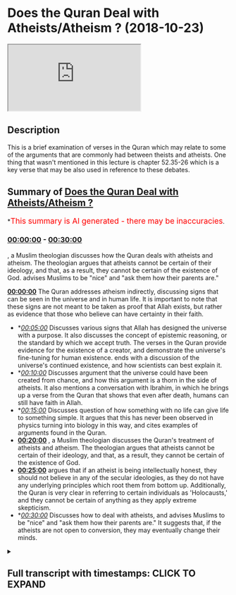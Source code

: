 # Does the Quran Deal with Atheists/Atheism ? (2018-10-23)

<iframe loading='lazy' src='https://www.youtube.com/embed/Ld8WACThegs'></iframe>

## Description

This is a brief examination of verses in the Quran which may relate to some of the arguments that are commonly had between theists and atheists. One thing that wasn't mentioned in this lecture is chapter 52.35-26 which is a key verse that may be also used in reference to these debates.

## Summary of [Does the Quran Deal with Atheists/Atheism ?](https://www.youtube.com/watch?v=Ld8WACThegs)

\*<span style="color:red; font-size:125%">This summary is AI generated - there may be inaccuracies</span>.

### [00:00:00](https://www.youtube.com/watch?v=Ld8WACThegs\&t=0) - [00:30:00](https://www.youtube.com/watch?v=Ld8WACThegs\&t=1800)

, a Muslim theologian discusses how the Quran deals with atheists and atheism. The theologian argues that atheists cannot be certain of their ideology, and that, as a result, they cannot be certain of the existence of God.  advises Muslims to be "nice" and "ask them how their parents are."

**[00:00:00](https://www.youtube.com/watch?v=Ld8WACThegs\&t=0)** The Quran addresses atheism indirectly, discussing signs that can be seen in the universe and in human life. It is important to note that these signs are not meant to be taken as proof that Allah exists, but rather as evidence that those who believe can have certainty in their faith.

*   \**[00:05:00](https://www.youtube.com/watch?v=Ld8WACThegs\&t=300)* Discusses various signs that Allah has designed the universe with a purpose. It also discusses the concept of epistemic reasoning, or the standard by which we accept truth. The verses in the Quran provide evidence for the existence of a creator, and demonstrate the universe's fine-tuning for human existence.  ends with a discussion of the universe's continued existence, and how scientists can best explain it.
*   \**[00:10:00](https://www.youtube.com/watch?v=Ld8WACThegs\&t=600)* Discusses argument that the universe could have been created from chance, and how this argument is a thorn in the side of atheists. It also mentions a conversation with Ibrahim, in which he brings up a verse from the Quran that shows that even after death, humans can still have faith in Allah.
*   \**[00:15:00](https://www.youtube.com/watch?v=Ld8WACThegs\&t=900)* Discusses question of how something with no life can give life to something simple. It argues that this has never been observed in physics turning into biology in this way, and cites examples of arguments found in the Quran.
*   **[00:20:00](https://www.youtube.com/watch?v=Ld8WACThegs\&t=1200)** , a Muslim theologian discusses the Quran's treatment of atheists and atheism. The theologian argues that atheists cannot be certain of their ideology, and that, as a result, they cannot be certain of the existence of God.
*   **[00:25:00](https://www.youtube.com/watch?v=Ld8WACThegs\&t=1500)** argues that if an atheist is being intellectually honest, they should not believe in any of the secular ideologies, as they do not have any underlying principles which root them from bottom up. Additionally, the Quran is very clear in referring to certain individuals as 'Holocausts,' and they cannot be certain of anything as they apply extreme skepticism.
*   \**[00:30:00](https://www.youtube.com/watch?v=Ld8WACThegs\&t=1800)* Discusses how to deal with atheists, and advises Muslims to be "nice" and "ask them how their parents are." It suggests that, if the atheists are not open to conversion, they may eventually change their minds.

<details><summary><h2>Full transcript with timestamps: CLICK TO EXPAND</h2></summary>

[0:00:00](https://youtu.be/Ld8WACThegs?t=0) I will let him initiate on your regime\
[0:00:08](https://youtu.be/Ld8WACThegs?t=8) bismillah man you know him\
[0:00:12](https://youtu.be/Ld8WACThegs?t=12) huh me\
[0:00:13](https://youtu.be/Ld8WACThegs?t=13) \[Music]\
[0:00:16](https://youtu.be/Ld8WACThegs?t=16) Johnse Nikita wa min allahi allah Z's in\
[0:00:20](https://youtu.be/Ld8WACThegs?t=20) hockey in he somehow art even of dieting\
[0:00:29](https://youtu.be/Ld8WACThegs?t=29) in a fearful\
[0:00:33](https://youtu.be/Ld8WACThegs?t=33) \[Music]\
[0:00:37](https://youtu.be/Ld8WACThegs?t=37) I'm assuming\
[0:00:42](https://youtu.be/Ld8WACThegs?t=42) but in our economy in what in a Finland\
[0:00:52](https://youtu.be/Ld8WACThegs?t=52) even\
[0:00:56](https://youtu.be/Ld8WACThegs?t=56) John Allah whom unisom\
[0:01:01](https://youtu.be/Ld8WACThegs?t=61) mm-hmm\
[0:01:03](https://youtu.be/Ld8WACThegs?t=63) ah having a party huh ah terrific\
[0:01:10](https://youtu.be/Ld8WACThegs?t=70) what else refer to me till cotton law in\
[0:01:19](https://youtu.be/Ld8WACThegs?t=79) a true Harley come in hot Fabiana\
[0:01:24](https://youtu.be/Ld8WACThegs?t=84) Haditha hmm you know usually when we do\
[0:01:34](https://youtu.be/Ld8WACThegs?t=94) debates with atheists when we talk to\
[0:01:39](https://youtu.be/Ld8WACThegs?t=99) atheists we use very mechanical\
[0:01:42](https://youtu.be/Ld8WACThegs?t=102) reasoning sometimes and we we're going\
[0:01:44](https://youtu.be/Ld8WACThegs?t=104) to straight arguments you know we're\
[0:01:47](https://youtu.be/Ld8WACThegs?t=107) going to cosmological argument\
[0:01:49](https://youtu.be/Ld8WACThegs?t=109) teleological argument fine-tuning\
[0:01:51](https://youtu.be/Ld8WACThegs?t=111) argument contingency argument\
[0:01:53](https://youtu.be/Ld8WACThegs?t=113) ontological argument and we're just\
[0:01:57](https://youtu.be/Ld8WACThegs?t=117) hoping wait give them one argument after\
[0:02:00](https://youtu.be/Ld8WACThegs?t=120) the other and hope and wait to see how\
[0:02:02](https://youtu.be/Ld8WACThegs?t=122) they will respond to the arguments and\
[0:02:03](https://youtu.be/Ld8WACThegs?t=123) to be honest with you from my experience\
[0:02:06](https://youtu.be/Ld8WACThegs?t=126) sometimes it can be quite positive not\
[0:02:09](https://youtu.be/Ld8WACThegs?t=129) to say that these arguments are not good\
[0:02:11](https://youtu.be/Ld8WACThegs?t=131) arguments now these arguments are not\
[0:02:14](https://youtu.be/Ld8WACThegs?t=134) effective arguments or even that those\
[0:02:17](https://youtu.be/Ld8WACThegs?t=137) arguments are not true arguments but the\
[0:02:21](https://youtu.be/Ld8WACThegs?t=141) point is this is that what I've noticed\
[0:02:23](https://youtu.be/Ld8WACThegs?t=143) is I've been paying more attention to\
[0:02:25](https://youtu.be/Ld8WACThegs?t=145) the Quran and how the Quran whether\
[0:02:29](https://youtu.be/Ld8WACThegs?t=149) directly or indirectly addresses atheism\
[0:02:36](https://youtu.be/Ld8WACThegs?t=156) now I don't think it's fair to say that\
[0:02:39](https://youtu.be/Ld8WACThegs?t=159) the Quran specifies or addresses\
[0:02:43](https://youtu.be/Ld8WACThegs?t=163) atheists in any part of the Quran why\
[0:02:47](https://youtu.be/Ld8WACThegs?t=167) how comes when the Quran addresses\
[0:02:50](https://youtu.be/Ld8WACThegs?t=170) Christians Jews Muslims and people\
[0:02:53](https://youtu.be/Ld8WACThegs?t=173) directly how comes a loss of hannover\
[0:02:56](https://youtu.be/Ld8WACThegs?t=176) Allah does not choose atheists and talk\
[0:02:58](https://youtu.be/Ld8WACThegs?t=178) to them because they don't they claim\
[0:03:00](https://youtu.be/Ld8WACThegs?t=180) not to believe in him so it's not\
[0:03:03](https://youtu.be/Ld8WACThegs?t=183) something which jani they would pay\
[0:03:06](https://youtu.be/Ld8WACThegs?t=186) particular attention to so Allah\
[0:03:09](https://youtu.be/Ld8WACThegs?t=189) Subhanahu WA Ta'ala is far above and\
[0:03:12](https://youtu.be/Ld8WACThegs?t=192) beyond\
[0:03:14](https://youtu.be/Ld8WACThegs?t=194) lowering himself to that kind of a\
[0:03:18](https://youtu.be/Ld8WACThegs?t=198) discourse so instead of looking at where\
[0:03:24](https://youtu.be/Ld8WACThegs?t=204) in the Quran atheists are addressed\
[0:03:28](https://youtu.be/Ld8WACThegs?t=208) because I can tell you they're not\
[0:03:29](https://youtu.be/Ld8WACThegs?t=209) addressed in the second person at all in\
[0:03:32](https://youtu.be/Ld8WACThegs?t=212) the Quran I looked at in the Quran where\
[0:03:38](https://youtu.be/Ld8WACThegs?t=218) atheism maybe indirectly address and I\
[0:03:41](https://youtu.be/Ld8WACThegs?t=221) thought about these ayats that I've just\
[0:03:43](https://youtu.be/Ld8WACThegs?t=223) recited this isn't sort of the jet here\
[0:03:46](https://youtu.be/Ld8WACThegs?t=226) chapter 45 of the Quran and I just\
[0:03:50](https://youtu.be/Ld8WACThegs?t=230) wanted to spend a little bit of time\
[0:03:54](https://youtu.be/Ld8WACThegs?t=234) going through some of those verses\
[0:03:56](https://youtu.be/Ld8WACThegs?t=236) because they're quite interesting so\
[0:04:00](https://youtu.be/Ld8WACThegs?t=240) allah subhanaw taala says in Nephi\
[0:04:04](https://youtu.be/Ld8WACThegs?t=244) similar to a lot Lyautey in limit\
[0:04:06](https://youtu.be/Ld8WACThegs?t=246) meaning that for surely in the heavens\
[0:04:10](https://youtu.be/Ld8WACThegs?t=250) in the earth there are signs for those\
[0:04:15](https://youtu.be/Ld8WACThegs?t=255) who believe what are these signs\
[0:04:22](https://youtu.be/Ld8WACThegs?t=262) so Allah continues he says well he Hulka\
[0:04:25](https://youtu.be/Ld8WACThegs?t=265) come and in your own creation when I a\
[0:04:28](https://youtu.be/Ld8WACThegs?t=268) both women dead but him and whatever\
[0:04:32](https://youtu.be/Ld8WACThegs?t=272) creatures are scattered around the earth\
[0:04:36](https://youtu.be/Ld8WACThegs?t=276) area to nikomia P noon there are signs\
[0:04:39](https://youtu.be/Ld8WACThegs?t=279) for those individuals who have certainty\
[0:04:42](https://youtu.be/Ld8WACThegs?t=282) yakeen work till I feel alien aha and\
[0:04:47](https://youtu.be/Ld8WACThegs?t=287) the alteration of day and night\
[0:04:54](https://youtu.be/Ld8WACThegs?t=294) celestial a Leo in the heart is\
[0:04:55](https://youtu.be/Ld8WACThegs?t=295) important and I'll come to in a second\
[0:04:57](https://youtu.be/Ld8WACThegs?t=297) because we're going from the biological\
[0:04:59](https://youtu.be/Ld8WACThegs?t=299) to the cosmological and I want you to\
[0:05:02](https://youtu.be/Ld8WACThegs?t=302) bear that in mind okay when I enter a\
[0:05:05](https://youtu.be/Ld8WACThegs?t=305) lot - mie mie risk and what Allah has\
[0:05:08](https://youtu.be/Ld8WACThegs?t=308) sent down from the heavens from\
[0:05:10](https://youtu.be/Ld8WACThegs?t=310) provision for a heavy hill of the body\
[0:05:14](https://youtu.be/Ld8WACThegs?t=314) motya so he raised the earth after his\
[0:05:17](https://youtu.be/Ld8WACThegs?t=317) death was a three Fria and the\
[0:05:19](https://youtu.be/Ld8WACThegs?t=319) alternating winds I add two new home in\
[0:05:24](https://youtu.be/Ld8WACThegs?t=324) yah Kiran this this time the operational\
[0:05:26](https://youtu.be/Ld8WACThegs?t=326) word here is yaki loon\
[0:05:27](https://youtu.be/Ld8WACThegs?t=327) there are signs for those individuals\
[0:05:29](https://youtu.be/Ld8WACThegs?t=329) who have Aqil intelligence intellect\
[0:05:36](https://youtu.be/Ld8WACThegs?t=336) till care to law these are the signs of\
[0:05:39](https://youtu.be/Ld8WACThegs?t=339) allah net through holly cable Huck we\
[0:05:43](https://youtu.be/Ld8WACThegs?t=343) narrate them to you in truth and this is\
[0:05:46](https://youtu.be/Ld8WACThegs?t=346) a very powerful part of the vessel Allah\
[0:05:49](https://youtu.be/Ld8WACThegs?t=349) Allah is very powerful\
[0:05:50](https://youtu.be/Ld8WACThegs?t=350) ferbiere hadith so after what speech\
[0:05:54](https://youtu.be/Ld8WACThegs?t=354) after Allah bad Allah well IIT human\
[0:05:58](https://youtu.be/Ld8WACThegs?t=358) wound after what speech after Allah and\
[0:06:02](https://youtu.be/Ld8WACThegs?t=362) his signs will they believe now this\
[0:06:06](https://youtu.be/Ld8WACThegs?t=366) really struck me because its reasoning\
[0:06:10](https://youtu.be/Ld8WACThegs?t=370) to what you call epistemic reasoning now\
[0:06:14](https://youtu.be/Ld8WACThegs?t=374) what do I mean by this is the question\
[0:06:16](https://youtu.be/Ld8WACThegs?t=376) is what standard of truth are you going\
[0:06:21](https://youtu.be/Ld8WACThegs?t=381) to accept because people believe in\
[0:06:26](https://youtu.be/Ld8WACThegs?t=386) things on a daily basis we have beliefs\
[0:06:29](https://youtu.be/Ld8WACThegs?t=389) philosophers use the word belief to\
[0:06:34](https://youtu.be/Ld8WACThegs?t=394) reference our thoughts and it's\
[0:06:37](https://youtu.be/Ld8WACThegs?t=397) correspondence with reality this is\
[0:06:39](https://youtu.be/Ld8WACThegs?t=399) believe this is what Bertrand Russell\
[0:06:40](https://youtu.be/Ld8WACThegs?t=400) wrote in his book the problems with\
[0:06:42](https://youtu.be/Ld8WACThegs?t=402) philosophies everyone has some kind of\
[0:06:45](https://youtu.be/Ld8WACThegs?t=405) belief it can be true belief and it can\
[0:06:47](https://youtu.be/Ld8WACThegs?t=407) be false belief it does not necessarily\
[0:06:49](https://youtu.be/Ld8WACThegs?t=409) mean that if you have belief that you\
[0:06:53](https://youtu.be/Ld8WACThegs?t=413) must be a religious person for example\
[0:06:55](https://youtu.be/Ld8WACThegs?t=415) or someone who is who believes in\
[0:06:57](https://youtu.be/Ld8WACThegs?t=417) metaphysical realities the verses though\
[0:07:01](https://youtu.be/Ld8WACThegs?t=421) are very powerful because they reference\
[0:07:04](https://youtu.be/Ld8WACThegs?t=424) teleological realities what does this\
[0:07:07](https://youtu.be/Ld8WACThegs?t=427) mean they reference the fact that Allah\
[0:07:12](https://youtu.be/Ld8WACThegs?t=432) subhana WA Ta'ala has created things and\
[0:07:14](https://youtu.be/Ld8WACThegs?t=434) he has made them he has tailored them to\
[0:07:19](https://youtu.be/Ld8WACThegs?t=439) human use in other words not only is the\
[0:07:24](https://youtu.be/Ld8WACThegs?t=444) universe find tuned\
[0:07:26](https://youtu.be/Ld8WACThegs?t=446) fine-tuned for human existence which is\
[0:07:32](https://youtu.be/Ld8WACThegs?t=452) an argument very much used by every\
[0:07:35](https://youtu.be/Ld8WACThegs?t=455) theist that wants to argue their case is\
[0:07:37](https://youtu.be/Ld8WACThegs?t=457) one of the most powerful arguments\
[0:07:40](https://youtu.be/Ld8WACThegs?t=460) not only is that the case though but the\
[0:07:45](https://youtu.be/Ld8WACThegs?t=465) things that the universe exhibits are\
[0:07:48](https://youtu.be/Ld8WACThegs?t=468) useful to the living creatures within\
[0:07:53](https://youtu.be/Ld8WACThegs?t=473) them so there is a reciprocal\
[0:07:56](https://youtu.be/Ld8WACThegs?t=476) relationship between the biological\
[0:07:58](https://youtu.be/Ld8WACThegs?t=478) living creatures and the cosmological\
[0:08:02](https://youtu.be/Ld8WACThegs?t=482) inanimate celestial bodies Allah is\
[0:08:08](https://youtu.be/Ld8WACThegs?t=488) showing us look alternating winds look\
[0:08:10](https://youtu.be/Ld8WACThegs?t=490) at this all of these things how can you\
[0:08:12](https://youtu.be/Ld8WACThegs?t=492) explain this and Allah he says something\
[0:08:15](https://youtu.be/Ld8WACThegs?t=495) beautiful and another verse he says\
[0:08:18](https://youtu.be/Ld8WACThegs?t=498) Allah Allah the acid I could lay in\
[0:08:20](https://youtu.be/Ld8WACThegs?t=500) Holika Oh Hulk life is to Christ he is\
[0:08:25](https://youtu.be/Ld8WACThegs?t=505) the one who perfected everything in the\
[0:08:31](https://youtu.be/Ld8WACThegs?t=511) creation and this means to say look at\
[0:08:38](https://youtu.be/Ld8WACThegs?t=518) it look at the creation number one point\
[0:08:42](https://youtu.be/Ld8WACThegs?t=522) number one the fact that the creation\
[0:08:46](https://youtu.be/Ld8WACThegs?t=526) exists and is maintained how is this\
[0:08:51](https://youtu.be/Ld8WACThegs?t=531) explained how can this best be explained\
[0:08:56](https://youtu.be/Ld8WACThegs?t=536) now the complexity of the universe is\
[0:08:58](https://youtu.be/Ld8WACThegs?t=538) not just the first thing we can cite\
[0:09:00](https://youtu.be/Ld8WACThegs?t=540) because someone said well complexity\
[0:09:01](https://youtu.be/Ld8WACThegs?t=541) depends on your definition of complex we\
[0:09:05](https://youtu.be/Ld8WACThegs?t=545) will say the order exhibited in the\
[0:09:11](https://youtu.be/Ld8WACThegs?t=551) universe and this is what the officer on\
[0:09:15](https://youtu.be/Ld8WACThegs?t=555) say of this verse then is on the order\
[0:09:21](https://youtu.be/Ld8WACThegs?t=561) of the universe and the fact that there\
[0:09:27](https://youtu.be/Ld8WACThegs?t=567) is a harmonious relationship between\
[0:09:30](https://youtu.be/Ld8WACThegs?t=570) different aspects of the universe such\
[0:09:32](https://youtu.be/Ld8WACThegs?t=572) that and this is an important point the\
[0:09:35](https://youtu.be/Ld8WACThegs?t=575) universe continues to exist underline\
[0:09:38](https://youtu.be/Ld8WACThegs?t=578) this point the universe continues to\
[0:09:40](https://youtu.be/Ld8WACThegs?t=580) exist this is the question that needs to\
[0:09:45](https://youtu.be/Ld8WACThegs?t=585) be asked in other words how comes the\
[0:09:49](https://youtu.be/Ld8WACThegs?t=589) universe continues to exist\
[0:09:52](https://youtu.be/Ld8WACThegs?t=592) how can we best explain the fact that\
[0:09:56](https://youtu.be/Ld8WACThegs?t=596) the universe continues to exist because\
[0:10:00](https://youtu.be/Ld8WACThegs?t=600) we know from physics and other\
[0:10:04](https://youtu.be/Ld8WACThegs?t=604) disciplines and this is actually almost\
[0:10:08](https://youtu.be/Ld8WACThegs?t=608) concise is almost agreed-upon from all\
[0:10:10](https://youtu.be/Ld8WACThegs?t=610) sides that the chances of the universe\
[0:10:17](https://youtu.be/Ld8WACThegs?t=617) existing from chance are literally zero\
[0:10:21](https://youtu.be/Ld8WACThegs?t=621) and obviously Martin Rees has written a\
[0:10:23](https://youtu.be/Ld8WACThegs?t=623) book just six numbers many different\
[0:10:26](https://youtu.be/Ld8WACThegs?t=626) things have been written on this which\
[0:10:28](https://youtu.be/Ld8WACThegs?t=628) show literally that the forces of the\
[0:10:32](https://youtu.be/Ld8WACThegs?t=632) universe the gravitational force the\
[0:10:35](https://youtu.be/Ld8WACThegs?t=635) electromagnetic force the strong nuclear\
[0:10:38](https://youtu.be/Ld8WACThegs?t=638) force the weak nuclear force had these\
[0:10:40](https://youtu.be/Ld8WACThegs?t=640) things been adjusted even in a minor way\
[0:10:48](https://youtu.be/Ld8WACThegs?t=648) the universe would not continue to exist\
[0:10:52](https://youtu.be/Ld8WACThegs?t=652) because the fine-tuning argument is that\
[0:10:55](https://youtu.be/Ld8WACThegs?t=655) the universe allows life to exist and\
[0:10:59](https://youtu.be/Ld8WACThegs?t=659) there is a very narrow life permitting\
[0:11:02](https://youtu.be/Ld8WACThegs?t=662) range and that had any of those things\
[0:11:07](https://youtu.be/Ld8WACThegs?t=667) that I had aforementioned been any\
[0:11:08](https://youtu.be/Ld8WACThegs?t=668) different then the universe simply\
[0:11:11](https://youtu.be/Ld8WACThegs?t=671) wouldn't exist and there would be no\
[0:11:13](https://youtu.be/Ld8WACThegs?t=673) life on the universe so there are two\
[0:11:15](https://youtu.be/Ld8WACThegs?t=675) things to question why does the universe\
[0:11:18](https://youtu.be/Ld8WACThegs?t=678) continue to exist\
[0:11:19](https://youtu.be/Ld8WACThegs?t=679) despite the chances of it not existing\
[0:11:26](https://youtu.be/Ld8WACThegs?t=686) being Infanta stably small and how could\
[0:11:30](https://youtu.be/Ld8WACThegs?t=690) and why does the universe allow life to\
[0:11:33](https://youtu.be/Ld8WACThegs?t=693) exist now these are the classical\
[0:11:35](https://youtu.be/Ld8WACThegs?t=695) arguments that we use and this is more\
[0:11:38](https://youtu.be/Ld8WACThegs?t=698) like the fine-tuning argument but it is\
[0:11:41](https://youtu.be/Ld8WACThegs?t=701) connected to the Quranic discourse it is\
[0:11:45](https://youtu.be/Ld8WACThegs?t=705) connected to the Quranic discourse\
[0:11:47](https://youtu.be/Ld8WACThegs?t=707) because the question is how can you best\
[0:11:52](https://youtu.be/Ld8WACThegs?t=712) explain this now Allah it takes more\
[0:11:57](https://youtu.be/Ld8WACThegs?t=717) faith to believe that the universe came\
[0:12:02](https://youtu.be/Ld8WACThegs?t=722) from chance than it does to believe\
[0:12:05](https://youtu.be/Ld8WACThegs?t=725) that there was some intelligence behind\
[0:12:07](https://youtu.be/Ld8WACThegs?t=727) it let me tell you something I've spent\
[0:12:11](https://youtu.be/Ld8WACThegs?t=731) a lot of time reading books on this\
[0:12:14](https://youtu.be/Ld8WACThegs?t=734) topic and to be honest with you the most\
[0:12:18](https://youtu.be/Ld8WACThegs?t=738) I would say powerful or I wouldn't even\
[0:12:22](https://youtu.be/Ld8WACThegs?t=742) call it that to be honest with you\
[0:12:24](https://youtu.be/Ld8WACThegs?t=744) but the most vehement opposition to this\
[0:12:29](https://youtu.be/Ld8WACThegs?t=749) kind of argument comes from a man called\
[0:12:30](https://youtu.be/Ld8WACThegs?t=750) David Hume now he was a philosopher\
[0:12:33](https://youtu.be/Ld8WACThegs?t=753) Scottish philosopher and he said but\
[0:12:35](https://youtu.be/Ld8WACThegs?t=755) hold on this is was his argument and by\
[0:12:37](https://youtu.be/Ld8WACThegs?t=757) the way he is one of the heavyweights of\
[0:12:40](https://youtu.be/Ld8WACThegs?t=760) the Enlightenment period so we're not\
[0:12:41](https://youtu.be/Ld8WACThegs?t=761) talking about Richard Dawkins and\
[0:12:44](https://youtu.be/Ld8WACThegs?t=764) Christopher Hitchens which literally\
[0:12:46](https://youtu.be/Ld8WACThegs?t=766) would be little boys in the school of\
[0:12:48](https://youtu.be/Ld8WACThegs?t=768) David Hume little boys little boys we're\
[0:12:51](https://youtu.be/Ld8WACThegs?t=771) talking about David Hume himself so what\
[0:12:55](https://youtu.be/Ld8WACThegs?t=775) did he say how did he how did he confute\
[0:12:57](https://youtu.be/Ld8WACThegs?t=777) to this hypothesis he said look he said\
[0:13:01](https://youtu.be/Ld8WACThegs?t=781) yeah I understand what you're saying but\
[0:13:04](https://youtu.be/Ld8WACThegs?t=784) the universe could have been created\
[0:13:05](https://youtu.be/Ld8WACThegs?t=785) from chance and then he realized what he\
[0:13:09](https://youtu.be/Ld8WACThegs?t=789) was saying was a little bit far-fetched\
[0:13:10](https://youtu.be/Ld8WACThegs?t=790) and he said and even if it wasn't\
[0:13:13](https://youtu.be/Ld8WACThegs?t=793) created by chance how can you make a\
[0:13:16](https://youtu.be/Ld8WACThegs?t=796) logical leap and say that God is the one\
[0:13:19](https://youtu.be/Ld8WACThegs?t=799) who intelligently designed the universe\
[0:13:22](https://youtu.be/Ld8WACThegs?t=802) okay fine you don't need to call him God\
[0:13:24](https://youtu.be/Ld8WACThegs?t=804) call him whatever you want the entity\
[0:13:26](https://youtu.be/Ld8WACThegs?t=806) the thing you still have a problem here\
[0:13:29](https://youtu.be/Ld8WACThegs?t=809) then he said but then how can you\
[0:13:32](https://youtu.be/Ld8WACThegs?t=812) explain the evil in the world you say\
[0:13:36](https://youtu.be/Ld8WACThegs?t=816) listen we're not talking about morals\
[0:13:37](https://youtu.be/Ld8WACThegs?t=817) here we're talking about organization\
[0:13:40](https://youtu.be/Ld8WACThegs?t=820) and physics and laws of nature so really\
[0:13:45](https://youtu.be/Ld8WACThegs?t=825) and truly and to be honest with you even\
[0:13:46](https://youtu.be/Ld8WACThegs?t=826) David Hume was refuted by his\
[0:13:50](https://youtu.be/Ld8WACThegs?t=830) contemporaries on this this is a thorn\
[0:13:53](https://youtu.be/Ld8WACThegs?t=833) in the side of this is this argument\
[0:13:57](https://youtu.be/Ld8WACThegs?t=837) here it says very simple I can look at\
[0:13:59](https://youtu.be/Ld8WACThegs?t=839) the design subhanAllah very simple look\
[0:14:01](https://youtu.be/Ld8WACThegs?t=841) Fallujah Russell Harriman photo go look\
[0:14:04](https://youtu.be/Ld8WACThegs?t=844) again do you see any gaps in creation do\
[0:14:07](https://youtu.be/Ld8WACThegs?t=847) you see any this is a very simple\
[0:14:09](https://youtu.be/Ld8WACThegs?t=849) argument but as one which is well is a\
[0:14:12](https://youtu.be/Ld8WACThegs?t=852) thorn in the side of atheists and they\
[0:14:16](https://youtu.be/Ld8WACThegs?t=856) cannot deal with it\
[0:14:18](https://youtu.be/Ld8WACThegs?t=858) now this is one thing another thing\
[0:14:22](https://youtu.be/Ld8WACThegs?t=862) which is interesting\
[0:14:24](https://youtu.be/Ld8WACThegs?t=864) allah subhanaw taala says in the Quran\
[0:14:26](https://youtu.be/Ld8WACThegs?t=866) by the album starship kafir tech Varun\
[0:14:29](https://youtu.be/Ld8WACThegs?t=869) I've been learning Akuma yeah so Mayumi\
[0:14:37](https://youtu.be/Ld8WACThegs?t=877) - come here come some money later on he\
[0:14:43](https://youtu.be/Ld8WACThegs?t=883) says how can you disbelieve in Allah\
[0:14:45](https://youtu.be/Ld8WACThegs?t=885) when he when you were dead and he\
[0:14:48](https://youtu.be/Ld8WACThegs?t=888) brought you to life and well I had a\
[0:14:50](https://youtu.be/Ld8WACThegs?t=890) conversation with Ibrahim yesterday and\
[0:14:52](https://youtu.be/Ld8WACThegs?t=892) he brought this to my attention because\
[0:14:54](https://youtu.be/Ld8WACThegs?t=894) I'm trying to bring forward some\
[0:14:55](https://youtu.be/Ld8WACThegs?t=895) interesting chronic arguments and he was\
[0:14:58](https://youtu.be/Ld8WACThegs?t=898) saying look at this verse it shows and\
[0:15:02](https://youtu.be/Ld8WACThegs?t=902) this is true subhanAllah\
[0:15:03](https://youtu.be/Ld8WACThegs?t=903) it shows except another premise here you\
[0:15:07](https://youtu.be/Ld8WACThegs?t=907) were a dead lifeless and life was given\
[0:15:09](https://youtu.be/Ld8WACThegs?t=909) to you now the question is where does\
[0:15:11](https://youtu.be/Ld8WACThegs?t=911) life come from can something which is\
[0:15:14](https://youtu.be/Ld8WACThegs?t=914) lifeless endow something else with life\
[0:15:17](https://youtu.be/Ld8WACThegs?t=917) or is it necessary for something which\
[0:15:21](https://youtu.be/Ld8WACThegs?t=921) has life to give life this is the\
[0:15:23](https://youtu.be/Ld8WACThegs?t=923) question now we're not going to go into\
[0:15:26](https://youtu.be/Ld8WACThegs?t=926) a bo Genesis which is something these\
[0:15:29](https://youtu.be/Ld8WACThegs?t=929) some chemists and some biologists talk\
[0:15:32](https://youtu.be/Ld8WACThegs?t=932) about because rbo Genesis is unproven\
[0:15:36](https://youtu.be/Ld8WACThegs?t=936) it's speculative and there are so many\
[0:15:38](https://youtu.be/Ld8WACThegs?t=938) theories and this idea that chemistry\
[0:15:40](https://youtu.be/Ld8WACThegs?t=940) became biology really in a nutshell\
[0:15:42](https://youtu.be/Ld8WACThegs?t=942) chemistry somehow became bad we don't\
[0:15:43](https://youtu.be/Ld8WACThegs?t=943) know how it happened we're looking at\
[0:15:45](https://youtu.be/Ld8WACThegs?t=945) the fossil records in RNA in the DNA but\
[0:15:47](https://youtu.be/Ld8WACThegs?t=947) we don't know how it happened but just\
[0:15:48](https://youtu.be/Ld8WACThegs?t=948) it happened somehow allow you what the\
[0:15:55](https://youtu.be/Ld8WACThegs?t=955) hell is this\
[0:15:57](https://youtu.be/Ld8WACThegs?t=957) you see what kind of pseudoscience is\
[0:15:58](https://youtu.be/Ld8WACThegs?t=958) this what kind of pseudoscience is this\
[0:16:01](https://youtu.be/Ld8WACThegs?t=961) I lost power tireless in the Quran as I\
[0:16:04](https://youtu.be/Ld8WACThegs?t=964) had to whom cause somehow I see when I\
[0:16:08](https://youtu.be/Ld8WACThegs?t=968) have not let them see the creation of\
[0:16:10](https://youtu.be/Ld8WACThegs?t=970) the heavens and the earth they weren't\
[0:16:12](https://youtu.be/Ld8WACThegs?t=972) there witnessing the creation of the\
[0:16:13](https://youtu.be/Ld8WACThegs?t=973) heavens in here we had some fun this\
[0:16:16](https://youtu.be/Ld8WACThegs?t=976) morning with Ibraheem we were talking\
[0:16:17](https://youtu.be/Ld8WACThegs?t=977) about this well I this complex of when\
[0:16:20](https://youtu.be/Ld8WACThegs?t=980) you know when the man comes will I\
[0:16:23](https://youtu.be/Ld8WACThegs?t=983) assign pseudo scientific approach just\
[0:16:25](https://youtu.be/Ld8WACThegs?t=985) someone comes with a laboratory jacket\
[0:16:27](https://youtu.be/Ld8WACThegs?t=987) just because he represents science he\
[0:16:29](https://youtu.be/Ld8WACThegs?t=989) says yes we have an idea of when the you\
[0:16:31](https://youtu.be/Ld8WACThegs?t=991) know\
[0:16:31](https://youtu.be/Ld8WACThegs?t=991) started and this and this and they\
[0:16:33](https://youtu.be/Ld8WACThegs?t=993) change the idea from the bit from this\
[0:16:35](https://youtu.be/Ld8WACThegs?t=995) from the static state theory to Big Bang\
[0:16:37](https://youtu.be/Ld8WACThegs?t=997) and this and they keep change again you\
[0:16:39](https://youtu.be/Ld8WACThegs?t=999) say yeah we changed our mind on it but\
[0:16:40](https://youtu.be/Ld8WACThegs?t=1000) we're still working on it as if they\
[0:16:42](https://youtu.be/Ld8WACThegs?t=1002) really know exactly what's happening\
[0:16:44](https://youtu.be/Ld8WACThegs?t=1004) it's a thirteen point nine billion years\
[0:16:46](https://youtu.be/Ld8WACThegs?t=1006) ago as if they can see exactly what's\
[0:16:47](https://youtu.be/Ld8WACThegs?t=1007) going on and four billion years ago\
[0:16:50](https://youtu.be/Ld8WACThegs?t=1010) before the earth was created they can\
[0:16:51](https://youtu.be/Ld8WACThegs?t=1011) see everything but putting that to the\
[0:16:54](https://youtu.be/Ld8WACThegs?t=1014) side the question is how could something\
[0:16:58](https://youtu.be/Ld8WACThegs?t=1018) with no life give something give life to\
[0:17:02](https://youtu.be/Ld8WACThegs?t=1022) something simple\
[0:17:04](https://youtu.be/Ld8WACThegs?t=1024) have we ever observed physics turning\
[0:17:07](https://youtu.be/Ld8WACThegs?t=1027) into biology in this way inanimate\
[0:17:10](https://youtu.be/Ld8WACThegs?t=1030) objects turning into objects animate\
[0:17:13](https://youtu.be/Ld8WACThegs?t=1033) life objects we don't see this this is\
[0:17:16](https://youtu.be/Ld8WACThegs?t=1036) kind of theories that seriously they are\
[0:17:19](https://youtu.be/Ld8WACThegs?t=1039) desperate clutching at straws and then\
[0:17:23](https://youtu.be/Ld8WACThegs?t=1043) they'll cite Darwinian evolution and say\
[0:17:25](https://youtu.be/Ld8WACThegs?t=1045) look but we know now see okay for the\
[0:17:28](https://youtu.be/Ld8WACThegs?t=1048) sake of argument you're you're right\
[0:17:30](https://youtu.be/Ld8WACThegs?t=1050) what's Darwinian evolution which is on\
[0:17:32](https://youtu.be/Ld8WACThegs?t=1052) biology got anything to do with physics\
[0:17:34](https://youtu.be/Ld8WACThegs?t=1054) la Hulk was summarize you allowed a\
[0:17:35](https://youtu.be/Ld8WACThegs?t=1055) quorum and Hulk in nests I lost power\
[0:17:40](https://youtu.be/Ld8WACThegs?t=1060) that certainly the creation of the\
[0:17:43](https://youtu.be/Ld8WACThegs?t=1063) heavens and the earth is bigger than the\
[0:17:45](https://youtu.be/Ld8WACThegs?t=1065) creation of the human being so let's\
[0:17:48](https://youtu.be/Ld8WACThegs?t=1068) start was the big in them we can go\
[0:17:49](https://youtu.be/Ld8WACThegs?t=1069) micro let's talk macro and then we can\
[0:17:50](https://youtu.be/Ld8WACThegs?t=1070) go micro Darwinian evolution doesn't\
[0:17:54](https://youtu.be/Ld8WACThegs?t=1074) help you because it doesn't have\
[0:17:55](https://youtu.be/Ld8WACThegs?t=1075) anything to do with physics right so\
[0:18:01](https://youtu.be/Ld8WACThegs?t=1081) proving God is not what we were aiming\
[0:18:04](https://youtu.be/Ld8WACThegs?t=1084) to do because we as Muslims believe that\
[0:18:06](https://youtu.be/Ld8WACThegs?t=1086) you're born with a Coulomb olu olu the\
[0:18:08](https://youtu.be/Ld8WACThegs?t=1088) new LaDonna facility every moment\
[0:18:10](https://youtu.be/Ld8WACThegs?t=1090) everyone who is born is born in a\
[0:18:11](https://youtu.be/Ld8WACThegs?t=1091) predisposition to believe in God but\
[0:18:15](https://youtu.be/Ld8WACThegs?t=1095) here's what I will say is that if you do\
[0:18:16](https://youtu.be/Ld8WACThegs?t=1096) one action if you do one rationality as\
[0:18:19](https://youtu.be/Ld8WACThegs?t=1099) the Quran says uses the word yep in and\
[0:18:23](https://youtu.be/Ld8WACThegs?t=1103) it uses the word Akal and it uses the\
[0:18:26](https://youtu.be/Ld8WACThegs?t=1106) word European Apple and amen\
[0:18:30](https://youtu.be/Ld8WACThegs?t=1110) these are the things that you will get\
[0:18:33](https://youtu.be/Ld8WACThegs?t=1113) from looking at the creation with\
[0:18:34](https://youtu.be/Ld8WACThegs?t=1114) sincerity whether you are a philosopher\
[0:18:37](https://youtu.be/Ld8WACThegs?t=1117) or a physicist or a common man looking\
[0:18:40](https://youtu.be/Ld8WACThegs?t=1120) at the sky and the stars should lead you\
[0:18:42](https://youtu.be/Ld8WACThegs?t=1122) to Allah that's it\
[0:18:44](https://youtu.be/Ld8WACThegs?t=1124) should be that it should be as simple as\
[0:18:46](https://youtu.be/Ld8WACThegs?t=1126) this now we'll continue and say play\
[0:18:54](https://youtu.be/Ld8WACThegs?t=1134) someone may argue and David Hume did\
[0:18:56](https://youtu.be/Ld8WACThegs?t=1136) argue this he said okay and you know you\
[0:18:58](https://youtu.be/Ld8WACThegs?t=1138) can see his ramblings were like even\
[0:18:59](https://youtu.be/Ld8WACThegs?t=1139) though he's a massive philosopher he\
[0:19:01](https://youtu.be/Ld8WACThegs?t=1141) said how do you know is one God it could\
[0:19:03](https://youtu.be/Ld8WACThegs?t=1143) be more than one creator that created\
[0:19:05](https://youtu.be/Ld8WACThegs?t=1145) this universe and these things pipe the\
[0:19:09](https://youtu.be/Ld8WACThegs?t=1149) Koran has three interesting verses one\
[0:19:11](https://youtu.be/Ld8WACThegs?t=1151) and surah al-isra\
[0:19:12](https://youtu.be/Ld8WACThegs?t=1152) one in surah al-anbiya and one in surah\
[0:19:15](https://youtu.be/Ld8WACThegs?t=1155) till mu'minin which explains to us why\
[0:19:18](https://youtu.be/Ld8WACThegs?t=1158) it's a beautiful logic wow these are\
[0:19:20](https://youtu.be/Ld8WACThegs?t=1160) beautiful logical arguments the best you\
[0:19:22](https://youtu.be/Ld8WACThegs?t=1162) don't need to go anywhere else except\
[0:19:24](https://youtu.be/Ld8WACThegs?t=1164) for the Quran everything is there all\
[0:19:25](https://youtu.be/Ld8WACThegs?t=1165) the arguments are there why it's\
[0:19:28](https://youtu.be/Ld8WACThegs?t=1168) necessarily true that it has to be one\
[0:19:30](https://youtu.be/Ld8WACThegs?t=1170) God Allah Ta'ala says hello Kenema who\
[0:19:35](https://youtu.be/Ld8WACThegs?t=1175) Ali hatun chaotic Walloon even libertà\
[0:19:39](https://youtu.be/Ld8WACThegs?t=1179) ho lalr she Sibylla if there were many\
[0:19:41](https://youtu.be/Ld8WACThegs?t=1181) gods with him as you say then they would\
[0:19:44](https://youtu.be/Ld8WACThegs?t=1184) have all been competing to the arch in\
[0:19:47](https://youtu.be/Ld8WACThegs?t=1187) other words some of us here would say\
[0:19:48](https://youtu.be/Ld8WACThegs?t=1188) they would be trying to get closer to\
[0:19:50](https://youtu.be/Ld8WACThegs?t=1190) allah and other mafia children say they\
[0:19:52](https://youtu.be/Ld8WACThegs?t=1192) would be competing in strength installer\
[0:19:55](https://youtu.be/Ld8WACThegs?t=1195) to mock me known it says la la banda\
[0:19:58](https://youtu.be/Ld8WACThegs?t=1198) whom allah but they would have been\
[0:20:00](https://youtu.be/Ld8WACThegs?t=1200) competing with each other ie the two\
[0:20:02](https://youtu.be/Ld8WACThegs?t=1202) gods and in surah al-anbiya it says that\
[0:20:06](https://youtu.be/Ld8WACThegs?t=1206) the heavens and earth life as a data\
[0:20:08](https://youtu.be/Ld8WACThegs?t=1208) they would have been destroyed now\
[0:20:10](https://youtu.be/Ld8WACThegs?t=1210) here's the point there are three things\
[0:20:13](https://youtu.be/Ld8WACThegs?t=1213) which have to be unitary and cannot be\
[0:20:16](https://youtu.be/Ld8WACThegs?t=1216) many one of them is creative ability or\
[0:20:22](https://youtu.be/Ld8WACThegs?t=1222) control of the creation number two is\
[0:20:24](https://youtu.be/Ld8WACThegs?t=1224) will a rather and number three is power\
[0:20:28](https://youtu.be/Ld8WACThegs?t=1228) now let me give you an example of this\
[0:20:30](https://youtu.be/Ld8WACThegs?t=1230) easily yeah if you have two individuals\
[0:20:33](https://youtu.be/Ld8WACThegs?t=1233) or you have two entities that claim to\
[0:20:35](https://youtu.be/Ld8WACThegs?t=1235) be God you have three choices either\
[0:20:38](https://youtu.be/Ld8WACThegs?t=1238) they will fight each other they will\
[0:20:40](https://youtu.be/Ld8WACThegs?t=1240) fight each other and they were both it\
[0:20:44](https://youtu.be/Ld8WACThegs?t=1244) will be like a draw a stalemate in which\
[0:20:46](https://youtu.be/Ld8WACThegs?t=1246) case we will say how can you be God all\
[0:20:48](https://youtu.be/Ld8WACThegs?t=1248) powerful and both of you are cannot beat\
[0:20:51](https://youtu.be/Ld8WACThegs?t=1251) the other one right option two\
[0:20:55](https://youtu.be/Ld8WACThegs?t=1255) they will compromise with each other\
[0:20:57](https://youtu.be/Ld8WACThegs?t=1257) democratically say listen you have\
[0:20:58](https://youtu.be/Ld8WACThegs?t=1258) Monday I will rule on Tuesday you know\
[0:21:01](https://youtu.be/Ld8WACThegs?t=1261) we'll share the Dominion and if this was\
[0:21:05](https://youtu.be/Ld8WACThegs?t=1265) the case it implies weakness because why\
[0:21:07](https://youtu.be/Ld8WACThegs?t=1267) do you need to compromise as an\
[0:21:08](https://youtu.be/Ld8WACThegs?t=1268) all-powerful creator and the third thing\
[0:21:12](https://youtu.be/Ld8WACThegs?t=1272) which is the obvious one the third thing\
[0:21:15](https://youtu.be/Ld8WACThegs?t=1275) which is the obvious one is that one\
[0:21:16](https://youtu.be/Ld8WACThegs?t=1276) will prevail over the other and if this\
[0:21:18](https://youtu.be/Ld8WACThegs?t=1278) is the case then that one which prevails\
[0:21:21](https://youtu.be/Ld8WACThegs?t=1281) over the other is the powerful one is\
[0:21:25](https://youtu.be/Ld8WACThegs?t=1285) the god and the one who's been\
[0:21:27](https://youtu.be/Ld8WACThegs?t=1287) subordinated is the is the subjugate in\
[0:21:30](https://youtu.be/Ld8WACThegs?t=1290) this case they're subjected one so here\
[0:21:33](https://youtu.be/Ld8WACThegs?t=1293) it's very simple it's necessarily true\
[0:21:36](https://youtu.be/Ld8WACThegs?t=1296) because of the fact that there cannot be\
[0:21:40](https://youtu.be/Ld8WACThegs?t=1300) multiple wills there cannot be multiple\
[0:21:43](https://youtu.be/Ld8WACThegs?t=1303) creative capacities and they cannot be\
[0:21:45](https://youtu.be/Ld8WACThegs?t=1305) more than one all-powerful entity and by\
[0:21:48](https://youtu.be/Ld8WACThegs?t=1308) the way this completely bunk is the\
[0:21:49](https://youtu.be/Ld8WACThegs?t=1309) Trinity completely destroys the Trinity\
[0:21:52](https://youtu.be/Ld8WACThegs?t=1312) if you want an easy way to destroy the\
[0:21:53](https://youtu.be/Ld8WACThegs?t=1313) Trinity of the Christians this is the\
[0:21:55](https://youtu.be/Ld8WACThegs?t=1315) one of the best logical ways they say\
[0:21:57](https://youtu.be/Ld8WACThegs?t=1317) that all three are God but that they all\
[0:22:01](https://youtu.be/Ld8WACThegs?t=1321) you unified in the Trinity right that\
[0:22:04](https://youtu.be/Ld8WACThegs?t=1324) Jesus is God that the Father is God the\
[0:22:06](https://youtu.be/Ld8WACThegs?t=1326) Holy Spirit is God if that is the case\
[0:22:08](https://youtu.be/Ld8WACThegs?t=1328) is jesus all-powerful yes he is is the\
[0:22:11](https://youtu.be/Ld8WACThegs?t=1331) father all-powerful yes he is if they go\
[0:22:14](https://youtu.be/Ld8WACThegs?t=1334) against each other who's going to win in\
[0:22:15](https://youtu.be/Ld8WACThegs?t=1335) a fight you know how he put it\
[0:22:17](https://youtu.be/Ld8WACThegs?t=1337) how are they going to draw no no they're\
[0:22:21](https://youtu.be/Ld8WACThegs?t=1341) not going to draw who would fight who\
[0:22:23](https://youtu.be/Ld8WACThegs?t=1343) would win Jesus or the Father come on\
[0:22:26](https://youtu.be/Ld8WACThegs?t=1346) ask the Christian if Jesus will\
[0:22:30](https://youtu.be/Ld8WACThegs?t=1350) something and the father will something\
[0:22:33](https://youtu.be/Ld8WACThegs?t=1353) and they are different because they're\
[0:22:35](https://youtu.be/Ld8WACThegs?t=1355) two different persons even according to\
[0:22:36](https://youtu.be/Ld8WACThegs?t=1356) who's going to win if you say both of\
[0:22:40](https://youtu.be/Ld8WACThegs?t=1360) them will come together and compromise\
[0:22:41](https://youtu.be/Ld8WACThegs?t=1361) then they are both weak so this is a\
[0:22:45](https://youtu.be/Ld8WACThegs?t=1365) very interesting argument now finally I\
[0:22:48](https://youtu.be/Ld8WACThegs?t=1368) wanted to talk about something else now\
[0:22:49](https://youtu.be/Ld8WACThegs?t=1369) someone will say well these are all very\
[0:22:51](https://youtu.be/Ld8WACThegs?t=1371) fine logical arguments these all very\
[0:22:53](https://youtu.be/Ld8WACThegs?t=1373) fine logical arguments but they will\
[0:22:57](https://youtu.be/Ld8WACThegs?t=1377) argue we don't want to be religious\
[0:23:02](https://youtu.be/Ld8WACThegs?t=1382) we've had enough of religion look at\
[0:23:04](https://youtu.be/Ld8WACThegs?t=1384) what Legion has done to society and\
[0:23:06](https://youtu.be/Ld8WACThegs?t=1386) these things we don't want to believe in\
[0:23:08](https://youtu.be/Ld8WACThegs?t=1388) God\
[0:23:08](https://youtu.be/Ld8WACThegs?t=1388) say okay no problem don't believe in God\
[0:23:10](https://youtu.be/Ld8WACThegs?t=1390) we'll see what happens don't yeah and\
[0:23:13](https://youtu.be/Ld8WACThegs?t=1393) don't you don't have to argue say no\
[0:23:14](https://youtu.be/Ld8WACThegs?t=1394) problem yeah mellow wash it to him do\
[0:23:17](https://youtu.be/Ld8WACThegs?t=1397) what you want\
[0:23:18](https://youtu.be/Ld8WACThegs?t=1398) come on Cheryl you owe me no my share\
[0:23:19](https://youtu.be/Ld8WACThegs?t=1399) for yuck for whoever wants to come\
[0:23:20](https://youtu.be/Ld8WACThegs?t=1400) believe whoever wants you can just\
[0:23:21](https://youtu.be/Ld8WACThegs?t=1401) believe we believe that if you have been\
[0:23:23](https://youtu.be/Ld8WACThegs?t=1403) given the error message and you deny it\
[0:23:25](https://youtu.be/Ld8WACThegs?t=1405) then you will go to the Hellfire and you\
[0:23:27](https://youtu.be/Ld8WACThegs?t=1407) burn forever actually that's what will\
[0:23:29](https://youtu.be/Ld8WACThegs?t=1409) happen to you and you know there's only\
[0:23:30](https://youtu.be/Ld8WACThegs?t=1410) one way of finding out when we die we're\
[0:23:32](https://youtu.be/Ld8WACThegs?t=1412) going to find out what Carlo in here\
[0:23:34](https://youtu.be/Ld8WACThegs?t=1414) Allah hyah - not done yet no more - Ana\
[0:23:35](https://youtu.be/Ld8WACThegs?t=1415) here why you looking at in a way that\
[0:23:38](https://youtu.be/Ld8WACThegs?t=1418) they say is only our life of this world\
[0:23:41](https://youtu.be/Ld8WACThegs?t=1421) we're going to live and die and only the\
[0:23:43](https://youtu.be/Ld8WACThegs?t=1423) time will will destroy us oh man a\
[0:23:48](https://youtu.be/Ld8WACThegs?t=1428) Humvee that like a Milan what kind of\
[0:23:49](https://youtu.be/Ld8WACThegs?t=1429) knowledge they have this in whom Aleya\
[0:23:51](https://youtu.be/Ld8WACThegs?t=1431) unknown they only guess and will lie\
[0:23:56](https://youtu.be/Ld8WACThegs?t=1436) atheists can only be uncertain it's\
[0:23:59](https://youtu.be/Ld8WACThegs?t=1439) actually necessary part of their\
[0:24:01](https://youtu.be/Ld8WACThegs?t=1441) ideology they can never be certain of\
[0:24:03](https://youtu.be/Ld8WACThegs?t=1443) their ideology that's why actually if\
[0:24:04](https://youtu.be/Ld8WACThegs?t=1444) even if you look at what they describe\
[0:24:06](https://youtu.be/Ld8WACThegs?t=1446) themselves as they describes themselves\
[0:24:07](https://youtu.be/Ld8WACThegs?t=1447) for those who know negative atheists\
[0:24:10](https://youtu.be/Ld8WACThegs?t=1450) they don't have any positive arguments\
[0:24:12](https://youtu.be/Ld8WACThegs?t=1452) against the existence of God some of\
[0:24:13](https://youtu.be/Ld8WACThegs?t=1453) them do say the problem of evil like\
[0:24:15](https://youtu.be/Ld8WACThegs?t=1455) David Hume or whatever but the majority\
[0:24:17](https://youtu.be/Ld8WACThegs?t=1457) of them say no actually no we just\
[0:24:19](https://youtu.be/Ld8WACThegs?t=1459) thought I'm not convinced with the\
[0:24:20](https://youtu.be/Ld8WACThegs?t=1460) evidences now I will say to them if\
[0:24:22](https://youtu.be/Ld8WACThegs?t=1462) you're not convinced with the evidence\
[0:24:23](https://youtu.be/Ld8WACThegs?t=1463) is fine no problem don't believe in God\
[0:24:25](https://youtu.be/Ld8WACThegs?t=1465) we'll see what happens after we die no\
[0:24:26](https://youtu.be/Ld8WACThegs?t=1466) problem no problem but I will say to the\
[0:24:29](https://youtu.be/Ld8WACThegs?t=1469) Atheist this for example if that atheist\
[0:24:33](https://youtu.be/Ld8WACThegs?t=1473) decides to embrace another secular\
[0:24:35](https://youtu.be/Ld8WACThegs?t=1475) ideology and this is why it was useful\
[0:24:38](https://youtu.be/Ld8WACThegs?t=1478) during the liberalism and feminism\
[0:24:39](https://youtu.be/Ld8WACThegs?t=1479) discussion before I'm doing this one\
[0:24:41](https://youtu.be/Ld8WACThegs?t=1481) because if they say I'm not a I'm not a\
[0:24:44](https://youtu.be/Ld8WACThegs?t=1484) religious person but I'm a FEMINIST yes\
[0:24:46](https://youtu.be/Ld8WACThegs?t=1486) I'm a feminist or I am a liberal say\
[0:24:49](https://youtu.be/Ld8WACThegs?t=1489) listen you believe in liberalism so yeah\
[0:24:51](https://youtu.be/Ld8WACThegs?t=1491) so you've la you've left the\
[0:24:54](https://youtu.be/Ld8WACThegs?t=1494) cosmological argument which is a\
[0:24:56](https://youtu.be/Ld8WACThegs?t=1496) deductive argument you've left the\
[0:24:58](https://youtu.be/Ld8WACThegs?t=1498) fine-tuning argument which the chances\
[0:25:02](https://youtu.be/Ld8WACThegs?t=1502) of you know leaving it it's tantamount\
[0:25:03](https://youtu.be/Ld8WACThegs?t=1503) to literally saying that the probability\
[0:25:05](https://youtu.be/Ld8WACThegs?t=1505) of the universe coming coming about is a\
[0:25:08](https://youtu.be/Ld8WACThegs?t=1508) zero but I'll accept this you've left\
[0:25:10](https://youtu.be/Ld8WACThegs?t=1510) all of those strong arguments as first\
[0:25:13](https://youtu.be/Ld8WACThegs?t=1513) principle arguments and now you're going\
[0:25:17](https://youtu.be/Ld8WACThegs?t=1517) to feminism and liberalism which don't\
[0:25:19](https://youtu.be/Ld8WACThegs?t=1519) even have arguments like this they don't\
[0:25:22](https://youtu.be/Ld8WACThegs?t=1522) there is no equivalent of the\
[0:25:24](https://youtu.be/Ld8WACThegs?t=1524) cosmological argument to prove\
[0:25:26](https://youtu.be/Ld8WACThegs?t=1526) liberalism there is no equivalent of the\
[0:25:29](https://youtu.be/Ld8WACThegs?t=1529) teleological fine-tuning argument to\
[0:25:31](https://youtu.be/Ld8WACThegs?t=1531) prove feminism therefore if were being\
[0:25:34](https://youtu.be/Ld8WACThegs?t=1534) epistemologically honest you should not\
[0:25:36](https://youtu.be/Ld8WACThegs?t=1536) believe in any of those secular\
[0:25:37](https://youtu.be/Ld8WACThegs?t=1537) ideologies and some people actually went\
[0:25:41](https://youtu.be/Ld8WACThegs?t=1541) down that line\
[0:25:42](https://youtu.be/Ld8WACThegs?t=1542) they call themselves post modernists\
[0:25:44](https://youtu.be/Ld8WACThegs?t=1544) Nietzsche is a very interesting example\
[0:25:49](https://youtu.be/Ld8WACThegs?t=1549) he wrote books he said you know I don't\
[0:25:51](https://youtu.be/Ld8WACThegs?t=1551) believe in any of this I didn't even\
[0:25:52](https://youtu.be/Ld8WACThegs?t=1552) believe in science he was skeptical of\
[0:25:54](https://youtu.be/Ld8WACThegs?t=1554) everything but that is an honest\
[0:25:56](https://youtu.be/Ld8WACThegs?t=1556) approach to the skeptical extremism that\
[0:25:59](https://youtu.be/Ld8WACThegs?t=1559) he believed that's that's how it should\
[0:26:00](https://youtu.be/Ld8WACThegs?t=1560) be every atheist should be like\
[0:26:02](https://youtu.be/Ld8WACThegs?t=1562) Nietzsche if they're being\
[0:26:03](https://youtu.be/Ld8WACThegs?t=1563) intellectually honest they should read\
[0:26:06](https://youtu.be/Ld8WACThegs?t=1566) the books of Nietzsche and be like him\
[0:26:08](https://youtu.be/Ld8WACThegs?t=1568) who by the way he went mad at the end of\
[0:26:10](https://youtu.be/Ld8WACThegs?t=1570) his life and he went to a doctor even\
[0:26:12](https://youtu.be/Ld8WACThegs?t=1572) though he did not believe in and he was\
[0:26:14](https://youtu.be/Ld8WACThegs?t=1574) skeptical of science but the point is\
[0:26:17](https://youtu.be/Ld8WACThegs?t=1577) this the point is if that is your\
[0:26:23](https://youtu.be/Ld8WACThegs?t=1583) standard of truth that you're going to\
[0:26:25](https://youtu.be/Ld8WACThegs?t=1585) leave all these things is abductive and\
[0:26:26](https://youtu.be/Ld8WACThegs?t=1586) inductive and deductive arguments which\
[0:26:29](https://youtu.be/Ld8WACThegs?t=1589) really do for atheists and non assists\
[0:26:33](https://youtu.be/Ld8WACThegs?t=1593) constitute yeah a solid framework for\
[0:26:39](https://youtu.be/Ld8WACThegs?t=1599) believing anything from first principles\
[0:26:42](https://youtu.be/Ld8WACThegs?t=1602) then you should leave everything else in\
[0:26:46](https://youtu.be/Ld8WACThegs?t=1606) terms of belief if an atheist says I'm\
[0:26:50](https://youtu.be/Ld8WACThegs?t=1610) an atheist but do you believe in this\
[0:26:51](https://youtu.be/Ld8WACThegs?t=1611) and if they start spouting more moral\
[0:26:53](https://youtu.be/Ld8WACThegs?t=1613) things and say yeah I believe this was\
[0:26:54](https://youtu.be/Ld8WACThegs?t=1614) morally incorrect and you shouldn't do\
[0:26:56](https://youtu.be/Ld8WACThegs?t=1616) this you shouldn't where is your moral\
[0:26:58](https://youtu.be/Ld8WACThegs?t=1618) Anchorage where is your objective moral\
[0:27:01](https://youtu.be/Ld8WACThegs?t=1621) Anchorage where'd you get your morals\
[0:27:02](https://youtu.be/Ld8WACThegs?t=1622) from well how can you even justify\
[0:27:05](https://youtu.be/Ld8WACThegs?t=1625) anything you've used such a skeptical\
[0:27:08](https://youtu.be/Ld8WACThegs?t=1628) method to deny the arguments for the\
[0:27:11](https://youtu.be/Ld8WACThegs?t=1631) existence of God we expect you to use\
[0:27:14](https://youtu.be/Ld8WACThegs?t=1634) that same skepticism for everything else\
[0:27:17](https://youtu.be/Ld8WACThegs?t=1637) in your life and if you use that same\
[0:27:22](https://youtu.be/Ld8WACThegs?t=1642) skepticism for everything else in your\
[0:27:24](https://youtu.be/Ld8WACThegs?t=1644) life you will simply have nothing you\
[0:27:27](https://youtu.be/Ld8WACThegs?t=1647) will simply believe in nothing you\
[0:27:31](https://youtu.be/Ld8WACThegs?t=1651) cannot be a feminist and believe in\
[0:27:35](https://youtu.be/Ld8WACThegs?t=1655) feminism\
[0:27:36](https://youtu.be/Ld8WACThegs?t=1656) if you are an atheist that rejects these\
[0:27:39](https://youtu.be/Ld8WACThegs?t=1659) arguments because feminism as we've\
[0:27:42](https://youtu.be/Ld8WACThegs?t=1662) discussed does not have any underlying\
[0:27:44](https://youtu.be/Ld8WACThegs?t=1664) principles which which root it from\
[0:27:47](https://youtu.be/Ld8WACThegs?t=1667) bottom up\
[0:27:48](https://youtu.be/Ld8WACThegs?t=1668) same thing with liberalism same thing\
[0:27:50](https://youtu.be/Ld8WACThegs?t=1670) with communism they all have attempts\
[0:27:53](https://youtu.be/Ld8WACThegs?t=1673) bison they don't have anything solid\
[0:27:55](https://youtu.be/Ld8WACThegs?t=1675) certainly not as solid as the\
[0:27:57](https://youtu.be/Ld8WACThegs?t=1677) cosmological so here the point is this\
[0:27:59](https://youtu.be/Ld8WACThegs?t=1679) the Quran is very clear\
[0:28:01](https://youtu.be/Ld8WACThegs?t=1681) it says I'm Julio cumin ye Shaitan I'm\
[0:28:04](https://youtu.be/Ld8WACThegs?t=1684) whom la lagune what they created from\
[0:28:05](https://youtu.be/Ld8WACThegs?t=1685) nothing or what they themselves the\
[0:28:08](https://youtu.be/Ld8WACThegs?t=1688) creators of themselves\
[0:28:09](https://youtu.be/Ld8WACThegs?t=1689) I'm Holocaust am i right uh ballet opine\
[0:28:12](https://youtu.be/Ld8WACThegs?t=1692) on did they are they the ones who\
[0:28:13](https://youtu.be/Ld8WACThegs?t=1693) created the heavens in the earth they\
[0:28:15](https://youtu.be/Ld8WACThegs?t=1695) have no certainty the whenever Allah\
[0:28:19](https://youtu.be/Ld8WACThegs?t=1699) describes these individuals he always\
[0:28:22](https://youtu.be/Ld8WACThegs?t=1702) describes four powers a beautiful\
[0:28:23](https://youtu.be/Ld8WACThegs?t=1703) premise they can never be certain\
[0:28:25](https://youtu.be/Ld8WACThegs?t=1705) because they apply an X key as extreme\
[0:28:28](https://youtu.be/Ld8WACThegs?t=1708) skepticism they might as well deny\
[0:28:30](https://youtu.be/Ld8WACThegs?t=1710) themselves as Nietzsche did say I don't\
[0:28:32](https://youtu.be/Ld8WACThegs?t=1712) exist I don't I don't actually exist the\
[0:28:35](https://youtu.be/Ld8WACThegs?t=1715) self than me I don't I don't know how do\
[0:28:38](https://youtu.be/Ld8WACThegs?t=1718) I know use the same philosophical\
[0:28:40](https://youtu.be/Ld8WACThegs?t=1720) inquiry no I don't know actually the\
[0:28:42](https://youtu.be/Ld8WACThegs?t=1722) chances of me not being here is so yeah\
[0:28:44](https://youtu.be/Ld8WACThegs?t=1724) there is a chance why don't you use the\
[0:28:45](https://youtu.be/Ld8WACThegs?t=1725) same belief and the same method of\
[0:28:48](https://youtu.be/Ld8WACThegs?t=1728) inquiry because if you do it you will\
[0:28:51](https://youtu.be/Ld8WACThegs?t=1731) deny yourself you'll deny everything so\
[0:28:56](https://youtu.be/Ld8WACThegs?t=1736) with that in Charla I will conclude I\
[0:28:59](https://youtu.be/Ld8WACThegs?t=1739) will conclude with what allah subhanaw\
[0:29:01](https://youtu.be/Ld8WACThegs?t=1741) taala he said because what a lost plant\
[0:29:05](https://youtu.be/Ld8WACThegs?t=1745) I said is quite powerful in referencing\
[0:29:08](https://youtu.be/Ld8WACThegs?t=1748) the fact that really scientific inquiry\
[0:29:12](https://youtu.be/Ld8WACThegs?t=1752) although it's very important and we\
[0:29:14](https://youtu.be/Ld8WACThegs?t=1754) respect it and everything\
[0:29:15](https://youtu.be/Ld8WACThegs?t=1755) especially as it regards to knowing what\
[0:29:18](https://youtu.be/Ld8WACThegs?t=1758) happened before in terms of and this is\
[0:29:20](https://youtu.be/Ld8WACThegs?t=1760) a big thing for people's their evolution\
[0:29:23](https://youtu.be/Ld8WACThegs?t=1763) evolution evolution is something of the\
[0:29:27](https://youtu.be/Ld8WACThegs?t=1767) part is actually history a scientific\
[0:29:30](https://youtu.be/Ld8WACThegs?t=1770) history they have to trace even this is\
[0:29:33](https://youtu.be/Ld8WACThegs?t=1773) Richard Dawkins he said you know we have\
[0:29:34](https://youtu.be/Ld8WACThegs?t=1774) to slap we're detectives we're bringing\
[0:29:35](https://youtu.be/Ld8WACThegs?t=1775) all the things together we're trying to\
[0:29:36](https://youtu.be/Ld8WACThegs?t=1776) find out what happened babe you did not\
[0:29:40](https://youtu.be/Ld8WACThegs?t=1780) witness this you did not see species\
[0:29:44](https://youtu.be/Ld8WACThegs?t=1784) moving into other species or become\
[0:29:46](https://youtu.be/Ld8WACThegs?t=1786) another speech you have not seen this\
[0:29:48](https://youtu.be/Ld8WACThegs?t=1788) yet the atheist for the most part will\
[0:29:51](https://youtu.be/Ld8WACThegs?t=1791) be ardent evolutionist yes I believe and\
[0:29:53](https://youtu.be/Ld8WACThegs?t=1793) even but you did not see this and the\
[0:29:56](https://youtu.be/Ld8WACThegs?t=1796) theory of evolution continues to change\
[0:29:59](https://youtu.be/Ld8WACThegs?t=1799) so Allah says Mashhad to whom Hulka sama\
[0:30:02](https://youtu.be/Ld8WACThegs?t=1802) yt-alert I have not allowed them to\
[0:30:08](https://youtu.be/Ld8WACThegs?t=1808) witness the creation of the heavens and\
[0:30:10](https://youtu.be/Ld8WACThegs?t=1810) the earth well a whole Quran for Sam and\
[0:30:12](https://youtu.be/Ld8WACThegs?t=1812) not the creation of themselves now this\
[0:30:16](https://youtu.be/Ld8WACThegs?t=1816) is very powerful they have not seen\
[0:30:21](https://youtu.be/Ld8WACThegs?t=1821) things that they believe in as almost\
[0:30:26](https://youtu.be/Ld8WACThegs?t=1826) anchor anchors yet they will use\
[0:30:31](https://youtu.be/Ld8WACThegs?t=1831) empirical arguments we have not seen\
[0:30:33](https://youtu.be/Ld8WACThegs?t=1833) good in these things\
[0:30:34](https://youtu.be/Ld8WACThegs?t=1834) to deny God so here when discussing with\
[0:30:39](https://youtu.be/Ld8WACThegs?t=1839) atheists sometimes or lie I think it is\
[0:30:41](https://youtu.be/Ld8WACThegs?t=1841) a psychological thing it's not it's no\
[0:30:43](https://youtu.be/Ld8WACThegs?t=1843) longer a an intellectual inquiry because\
[0:30:46](https://youtu.be/Ld8WACThegs?t=1846) if we look at if we do it's the claw of\
[0:30:48](https://youtu.be/Ld8WACThegs?t=1848) all of the philosophies that dealt with\
[0:30:50](https://youtu.be/Ld8WACThegs?t=1850) for example for yanny to the\
[0:30:52](https://youtu.be/Ld8WACThegs?t=1852) teleological argument or the fine-tuning\
[0:30:54](https://youtu.be/Ld8WACThegs?t=1854) argument you'll see that there's really\
[0:30:55](https://youtu.be/Ld8WACThegs?t=1855) weak arguments in opposition to these\
[0:30:58](https://youtu.be/Ld8WACThegs?t=1858) things and so it's not about\
[0:31:00](https://youtu.be/Ld8WACThegs?t=1860) intellectualism it's not really it's not\
[0:31:02](https://youtu.be/Ld8WACThegs?t=1862) it's about psychology\
[0:31:04](https://youtu.be/Ld8WACThegs?t=1864) it's about of what of the favors of\
[0:31:07](https://youtu.be/Ld8WACThegs?t=1867) allah subhanaw taala will you deny and\
[0:31:09](https://youtu.be/Ld8WACThegs?t=1869) so with atheists I think the best\
[0:31:11](https://youtu.be/Ld8WACThegs?t=1871) approach and this is after some time of\
[0:31:13](https://youtu.be/Ld8WACThegs?t=1873) debating with them and talking with them\
[0:31:14](https://youtu.be/Ld8WACThegs?t=1874) it has the chef said in the previous\
[0:31:16](https://youtu.be/Ld8WACThegs?t=1876) lecture just smile at them okay and\
[0:31:20](https://youtu.be/Ld8WACThegs?t=1880) maybe go and get some food with them and\
[0:31:22](https://youtu.be/Ld8WACThegs?t=1882) talk with them be nice with them ask\
[0:31:24](https://youtu.be/Ld8WACThegs?t=1884) them how their parents are and you never\
[0:31:26](https://youtu.be/Ld8WACThegs?t=1886) know they might they might change and\
[0:31:28](https://youtu.be/Ld8WACThegs?t=1888) become Muslim\
[0:31:29](https://youtu.be/Ld8WACThegs?t=1889) it's a hard luck

</details>
